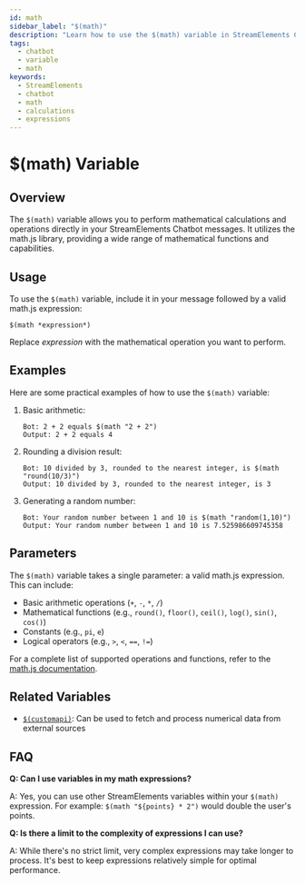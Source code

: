 ```yaml
---
id: math
sidebar_label: "$(math)"
description: "Learn how to use the $(math) variable in StreamElements Chatbot for performing mathematical calculations in chat messages."
tags:
  - chatbot
  - variable
  - math
keywords:
  - StreamElements
  - chatbot
  - math
  - calculations
  - expressions
---
```


# $(math) Variable

## Overview

The `$(math)` variable allows you to perform mathematical calculations and operations directly in your StreamElements Chatbot messages. It utilizes the math.js library, providing a wide range of mathematical functions and capabilities.

## Usage

To use the `$(math)` variable, include it in your message followed by a valid math.js expression:

```
$(math *expression*)
```

Replace *expression* with the mathematical operation you want to perform.

## Examples

Here are some practical examples of how to use the `$(math)` variable:

1. Basic arithmetic:
   ```
   Bot: 2 + 2 equals $(math "2 + 2")
   Output: 2 + 2 equals 4
   ```

2. Rounding a division result:
   ```
   Bot: 10 divided by 3, rounded to the nearest integer, is $(math "round(10/3)")
   Output: 10 divided by 3, rounded to the nearest integer, is 3
   ```

3. Generating a random number:
   ```
   Bot: Your random number between 1 and 10 is $(math "random(1,10)")
   Output: Your random number between 1 and 10 is 7.525986609745358
   ```

## Parameters

The `$(math)` variable takes a single parameter: a valid math.js expression. This can include:

- Basic arithmetic operations (`+`, `-`, `*`, `/`)
- Mathematical functions (e.g., `round()`, `floor()`, `ceil()`, `log()`, `sin()`, `cos()`)
- Constants (e.g., `pi`, `e`)
- Logical operators (e.g., `>`, `<`, `==`, `!=`)

For a complete list of supported operations and functions, refer to the [math.js documentation](https://mathjs.org/docs/index.html).

## Related Variables

- [`$(customapi)`](customapi.md): Can be used to fetch and process numerical data from external sources

## FAQ

**Q: Can I use variables in my math expressions?**

A: Yes, you can use other StreamElements variables within your `$(math)` expression. For example: `$(math "${points} * 2")` would double the user's points.

**Q: Is there a limit to the complexity of expressions I can use?**

A: While there's no strict limit, very complex expressions may take longer to process. It's best to keep expressions relatively simple for optimal performance.

